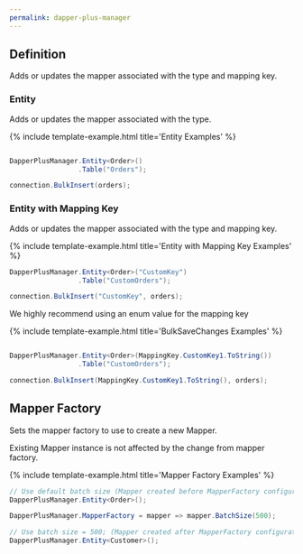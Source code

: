 ```yaml
---
permalink: dapper-plus-manager
---
```


## Definition

Adds or updates the mapper associated with the type and mapping key.

### Entity

Adds or updates the mapper associated with the type.

{% include template-example.html title='Entity Examples' %} 
```csharp

DapperPlusManager.Entity<Order>()
                 .Table("Orders");

connection.BulkInsert(orders);
```

### Entity with Mapping Key

Adds or updates the mapper associated with the type and mapping key.

{% include template-example.html title='Entity with Mapping Key Examples' %} 
```csharp
DapperPlusManager.Entity<Order>("CustomKey")
                 .Table("CustomOrders");

connection.BulkInsert("CustomKey", orders);
```

We highly recommend using an enum value for the mapping key

{% include template-example.html title='BulkSaveChanges Examples' %} 
```csharp

DapperPlusManager.Entity<Order>(MappingKey.CustomKey1.ToString())
                 .Table("CustomOrders");

connection.BulkInsert(MappingKey.CustomKey1.ToString(), orders);
```

## Mapper Factory

Sets the mapper factory to use to create a new Mapper.

Existing Mapper instance is not affected by the change from mapper factory.

{% include template-example.html title='Mapper Factory Examples' %} 
```csharp
// Use default batch size (Mapper created before MapperFactory configuration)
DapperPlusManager.Entity<Order>();

DapperPlusManager.MapperFactory = mapper => mapper.BatchSize(500);

// Use batch size = 500; (Mapper created after MapperFactory configuration)
DapperPlusManager.Entity<Customer>();
```